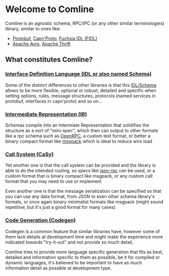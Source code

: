 # Welcome to Comline
Comline is an agnostic schema, RPC/IPC (or any other similar terminologies)
library, similar to ones like:

 - [Protobuf](https://protobuf.dev/), [Capn'Proto](https://capnproto.org/), [Fuchsia IDL (FIDL)](https://fuchsia.dev/fuchsia-src/get-started/sdk/learn/fidl)
 - [Apache Avro](https://avro.apache.org/), [Apache Thrift](https://thrift.apache.org/docs/idl)


## What constitutes Comline?

### [Interface Definition Language (IDL or also named Schema)](./idl/index.md)
Some of the distinct differences to other libraries is that this
[IDL/Schema](./idl/index.md) allows to be more flexible, optional or robust, 
detailed and specific when setting options, rules, message structures,
protocols (named services in protobuf, interfaces in capn'proto) and so on...


### [Intermediate Representation (IR)](./ir/index.md)
Schemas compile into an Intermiate Representation that solidifies the structure as a sort of "mini-spec",
which then can output to other formats like a rpc schema such as
[OpenRPC](https://open-rpc.org/), a custom text format, or better a binary
compact format like [msgpack](https://msgpack.org/) which is ideal to reduce wire load


### [Call System (CaSy)](./casy/index.md)
Yet another one is that the call system can be provided and the library is able
to do the intended routing, so specs like [json-rpc](https://www.jsonrpc.org/)
can be used, or a custom format that is binary compact like msgpack, or any 
custom call format that you may need to use or implement

Even another one is that the message serialization can be specified so that
you can use any data format, from JSON to even other schema library's formats,
or once again binary minimalist formats like msgpack 
(might sound repetitive, but it's just a good format for many cases)


### [Code Generation (Codegen)](./codegen/index.md)
Codegen is a common feature that similar libraries have, however
some of them lack details at development time and might make the experience
more indicated towards "try-it-out" and not provide so much detail,

Comline tries to provide more language specific generation that fits as best,
detailed and information specific to them as possible, be it for compiled
or dynamic languages, it's believed to be important to have as much information
detail as possible at development type.
